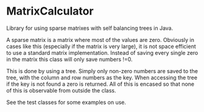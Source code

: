 # MatrixCalculator
Library for using sparse matrixes with self balancing trees in Java.

A sparse matrix is a matrix where most of the values are zero. Obviously in cases like this (especially if the matrix is very large), it is not space efficient to use a standard matrix implementation. Instead of saving every single zero in the matrix this class will only save numbers !=0.

This is done by using a tree. Simply only non-zero numbers are saved to the tree, with the column and row numbers as the key. When accessing the tree if the key is not found a zero is returned. All of this is encased so that none of this is observable from outside the class.

See the test classes for some examples on use.
